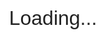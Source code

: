 <html lang="en">
<head>
  <meta charset="UTF-8" />
  <meta name="viewport" content="width=device-width, initial-scale=1.0">
  <title>Zara Hussain</title>

  <!-- p5.js CDN -->
  <script src="https://cdnjs.cloudflare.com/ajax/libs/p5.js/1.4.0/p5.min.js"></script>

  <!-- Load your loading logic first -->
  <script src="loading.js" defer></script>

  <!-- Your sketch code -->
  <script src="sketch.js" defer></script>

  <!-- Style to remove default margin and make canvas fullscreen -->
  <style>
    html, body {
      margin: 0;
      padding: 0;
      overflow: hidden;
      background: #F8F6EE;
    }

    canvas {
      display: block;
    }

    /* Optional: fallback loading screen */
    #loading-screen {
      position: fixed;
      top: 0;
      left: 0;
      width: 100vw;
      height: 100vh;
      display: flex;
      align-items: center;
      justify-content: center;
      background: #fff;
      z-index: 1000;
      font-family: 'PixelifySans', sans-serif;
      font-size: 2rem;
      color: #222;
    }
  </style>
</head>
<body>
  <!-- Optional HTML fallback loading screen -->
  <div id="loading-screen">Loading...</div>
</body>
</html>
